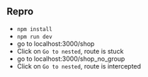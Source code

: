 ## Repro

- `npm install`
- `npm run dev`
- go to localhost:3000/shop
- Click on `Go to nested`, route is stuck
- go to localhost:3000/shop_no_group
- Click on `Go to nested`, route is intercepted

